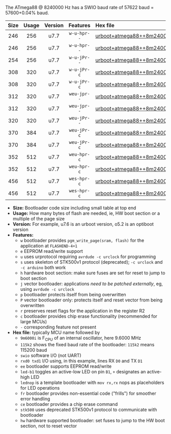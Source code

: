 The ATmega88 @ 8240000 Hz has a SWIO baud rate of 57622 baud = 57600+0.04% baud.

|Size|Usage|Version|Features|Hex file|
|:-:|:-:|:-:|:-:|:--|
|246|256|u7.7|`w-u-hpr--`|[urboot+atmega88++8m2400i+++57k6_swio_rxd0_txd1_led+b5_hw.hex](https://raw.githubusercontent.com/stefanrueger/urboot.hex/main/mcus/atmega88/internal_oscillator/fint++8m2400_Hz/br+++57k6_bps/urboot+atmega88++8m2400i+++57k6_swio_rxd0_txd1_led+b5_hw.hex)|
|246|256|u7.7|`w-u-hpr--`|[urboot+atmega88++8m2400i+++57k6_swio_rxd0_txd1_lednop_hw.hex](https://raw.githubusercontent.com/stefanrueger/urboot.hex/main/mcus/atmega88/internal_oscillator/fint++8m2400_Hz/br+++57k6_bps/urboot+atmega88++8m2400i+++57k6_swio_rxd0_txd1_lednop_hw.hex)|
|254|256|u7.7|`w-u-jPr--`|[urboot+atmega88++8m2400i+++57k6_swio_rxd0_txd1.hex](https://raw.githubusercontent.com/stefanrueger/urboot.hex/main/mcus/atmega88/internal_oscillator/fint++8m2400_Hz/br+++57k6_bps/urboot+atmega88++8m2400i+++57k6_swio_rxd0_txd1.hex)|
|308|320|u7.7|`w-u-jPr-c`|[urboot+atmega88++8m2400i+++57k6_swio_rxd0_txd1_led+b5_fr_ce.hex](https://raw.githubusercontent.com/stefanrueger/urboot.hex/main/mcus/atmega88/internal_oscillator/fint++8m2400_Hz/br+++57k6_bps/urboot+atmega88++8m2400i+++57k6_swio_rxd0_txd1_led+b5_fr_ce.hex)|
|308|320|u7.7|`w-u-jPr-c`|[urboot+atmega88++8m2400i+++57k6_swio_rxd0_txd1_lednop_fr_ce.hex](https://raw.githubusercontent.com/stefanrueger/urboot.hex/main/mcus/atmega88/internal_oscillator/fint++8m2400_Hz/br+++57k6_bps/urboot+atmega88++8m2400i+++57k6_swio_rxd0_txd1_lednop_fr_ce.hex)|
|312|320|u7.7|`weu-jpr--`|[urboot+atmega88++8m2400i+++57k6_swio_rxd0_txd1_ee_led+b5.hex](https://raw.githubusercontent.com/stefanrueger/urboot.hex/main/mcus/atmega88/internal_oscillator/fint++8m2400_Hz/br+++57k6_bps/urboot+atmega88++8m2400i+++57k6_swio_rxd0_txd1_ee_led+b5.hex)|
|312|320|u7.7|`weu-jpr--`|[urboot+atmega88++8m2400i+++57k6_swio_rxd0_txd1_ee_lednop.hex](https://raw.githubusercontent.com/stefanrueger/urboot.hex/main/mcus/atmega88/internal_oscillator/fint++8m2400_Hz/br+++57k6_bps/urboot+atmega88++8m2400i+++57k6_swio_rxd0_txd1_ee_lednop.hex)|
|320|320|u7.7|`weu-jPr--`|[urboot+atmega88++8m2400i+++57k6_swio_rxd0_txd1_ee.hex](https://raw.githubusercontent.com/stefanrueger/urboot.hex/main/mcus/atmega88/internal_oscillator/fint++8m2400_Hz/br+++57k6_bps/urboot+atmega88++8m2400i+++57k6_swio_rxd0_txd1_ee.hex)|
|370|384|u7.7|`weu-jPr-c`|[urboot+atmega88++8m2400i+++57k6_swio_rxd0_txd1_ee_led+b5_fr_ce.hex](https://raw.githubusercontent.com/stefanrueger/urboot.hex/main/mcus/atmega88/internal_oscillator/fint++8m2400_Hz/br+++57k6_bps/urboot+atmega88++8m2400i+++57k6_swio_rxd0_txd1_ee_led+b5_fr_ce.hex)|
|370|384|u7.7|`weu-jPr-c`|[urboot+atmega88++8m2400i+++57k6_swio_rxd0_txd1_ee_lednop_fr_ce.hex](https://raw.githubusercontent.com/stefanrueger/urboot.hex/main/mcus/atmega88/internal_oscillator/fint++8m2400_Hz/br+++57k6_bps/urboot+atmega88++8m2400i+++57k6_swio_rxd0_txd1_ee_lednop_fr_ce.hex)|
|352|512|u7.7|`weu-hpr-c`|[urboot+atmega88++8m2400i+++57k6_swio_rxd0_txd1_ee_led+b5_fr_ce_hw.hex](https://raw.githubusercontent.com/stefanrueger/urboot.hex/main/mcus/atmega88/internal_oscillator/fint++8m2400_Hz/br+++57k6_bps/urboot+atmega88++8m2400i+++57k6_swio_rxd0_txd1_ee_led+b5_fr_ce_hw.hex)|
|352|512|u7.7|`weu-hpr-c`|[urboot+atmega88++8m2400i+++57k6_swio_rxd0_txd1_ee_lednop_fr_ce_hw.hex](https://raw.githubusercontent.com/stefanrueger/urboot.hex/main/mcus/atmega88/internal_oscillator/fint++8m2400_Hz/br+++57k6_bps/urboot+atmega88++8m2400i+++57k6_swio_rxd0_txd1_ee_lednop_fr_ce_hw.hex)|
|456|512|u7.7|`wes-hpr-c`|[urboot+atmega88++8m2400i+++57k6_swio_rxd0_txd1_ee_led+b5_fr_ce_stk500_hw.hex](https://raw.githubusercontent.com/stefanrueger/urboot.hex/main/mcus/atmega88/internal_oscillator/fint++8m2400_Hz/br+++57k6_bps/urboot+atmega88++8m2400i+++57k6_swio_rxd0_txd1_ee_led+b5_fr_ce_stk500_hw.hex)|
|456|512|u7.7|`wes-hpr-c`|[urboot+atmega88++8m2400i+++57k6_swio_rxd0_txd1_ee_lednop_fr_ce_stk500_hw.hex](https://raw.githubusercontent.com/stefanrueger/urboot.hex/main/mcus/atmega88/internal_oscillator/fint++8m2400_Hz/br+++57k6_bps/urboot+atmega88++8m2400i+++57k6_swio_rxd0_txd1_ee_lednop_fr_ce_stk500_hw.hex)|

- **Size:** Bootloader code size including small table at top end
- **Usage:** How many bytes of flash are needed, ie, HW boot section or a multiple of the page size
- **Version:** For example, u7.6 is an urboot version, o5.2 is an optiboot version
- **Features:**
  + `w` bootloader provides `pgm_write_page(sram, flash)` for the application at `FLASHEND-4+1`
  + `e` EEPROM read/write support
  + `u` uses urprotocol requiring `avrdude -c urclock` for programming
  + `s` uses skeleton of STK500v1 protocol (deprecated); `-c urclock` and `-c arduino` both work
  + `h` hardware boot section: make sure fuses are set for reset to jump to boot section
  + `j` vector bootloader: applications *need to be patched externally*, eg, using `avrdude -c urclock`
  + `p` bootloader protects itself from being overwritten
  + `P` vector bootloader only: protects itself and reset vector from being overwritten
  + `r` preserves reset flags for the application in the register R2
  + `c` bootloader provides chip erase functionality (recommended for large MCUs)
  + `-` corresponding feature not present
- **Hex file:** typically MCU name followed by
  + `9m6000i` is F<sub>CPU</sub> of an internal oscillator, here 9.6000 MHz
  + `115k2` shows the fixed baud rate of the bootloader: `115k2` means 115200 baud
  + `swio` software I/O (not UART)
  + `rxd0 txd1` I/O using, in this example, lines RX `D0` and TX `D1`
  + `ee` bootloader supports EEPROM read/write
  + `led-b1` toggles an active-low LED on pin `B1`, `+` designates an active-high LED
  + `lednop` is a template bootloader with `mov rx,rx` nops as placeholders for LED operations
  + `fr` bootloader provides non-essential code ("frills") for smoother error handling
  + `ce` bootloader provides a chip erase command
  + `stk500` uses deprecated STK500v1 protocol to communicate with bootloader
  + `hw` hardware supported bootloader: set fuses to jump to the HW boot section, not to reset vector
